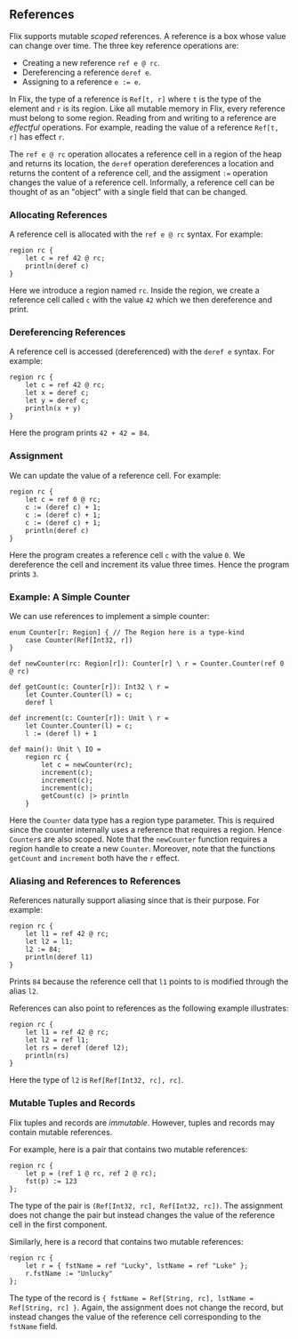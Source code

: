 ## References

Flix supports mutable _scoped_ references. A reference is a box whose value can
change over time. The three key reference operations are:

- Creating a new reference `ref e @ rc`.
- Dereferencing a reference `deref e`.
- Assigning to a reference `e := e`.

In Flix, the type of a reference is `Ref[t, r]` where `t` is the type of the
element and `r` is its region. Like all mutable memory in Flix, every reference
must belong to some region. Reading from and writing to a reference are
_effectful_ operations. For example, reading the value of a reference `Ref[t,
r]` has effect `r`.

The `ref e @ rc` operation allocates a reference cell in a region of the heap
and returns its location, the `deref` operation dereferences a location and
returns the content of a reference cell, and the assigment `:=` operation
changes the value of a reference cell. Informally, a reference cell can be
thought of as an "object" with a single field that can be changed.

### Allocating References

A reference cell is allocated with the `ref e @ rc` syntax. For example:

```flix
region rc {
    let c = ref 42 @ rc;
    println(deref c)
}
```

Here we introduce a region named `rc`. Inside the region, we create a reference
cell called `c` with the value `42` which we then dereference and print. 

### Dereferencing References

A reference cell is accessed (dereferenced) with the `deref e` syntax. For example:

```flix
region rc {
    let c = ref 42 @ rc;
    let x = deref c;
    let y = deref c;
    println(x + y)
}
```

Here the program prints `42 + 42 = 84`.

### Assignment

We can update the value of a reference cell. For example:

```flix
region rc {
    let c = ref 0 @ rc;
    c := (deref c) + 1;
    c := (deref c) + 1;
    c := (deref c) + 1;
    println(deref c)
}
```

Here the program creates a reference cell `c` with the value `0`. We dereference
the cell and increment its value three times. Hence the program prints `3`.

### Example: A Simple Counter

We can use references to implement a simple counter:

```flix
enum Counter[r: Region] { // The Region here is a type-kind
    case Counter(Ref[Int32, r])
}

def newCounter(rc: Region[r]): Counter[r] \ r = Counter.Counter(ref 0 @ rc)

def getCount(c: Counter[r]): Int32 \ r =
    let Counter.Counter(l) = c;
    deref l

def increment(c: Counter[r]): Unit \ r =
    let Counter.Counter(l) = c;
    l := (deref l) + 1

def main(): Unit \ IO =
    region rc {
        let c = newCounter(rc);
        increment(c);
        increment(c);
        increment(c);
        getCount(c) |> println
    }
```

Here the `Counter` data type has a region type parameter. This is required since
the counter internally uses a reference that requires a region. Hence `Counter`s
are also scoped. Note that the `newCounter` function requires a region handle to
create a new `Counter`. Moreover, note that the functions `getCount` and
`increment` both have the `r` effect. 

### Aliasing and References to References

References naturally support aliasing since that is their purpose. For example:

```flix
region rc {
    let l1 = ref 42 @ rc;
    let l2 = l1;
    l2 := 84;
    println(deref l1)
}
```

Prints `84` because the reference cell that `l1` points to is modified through
the alias `l2`.

References can also point to references as the following example illustrates:

```flix
region rc {
    let l1 = ref 42 @ rc;
    let l2 = ref l1;
    let rs = deref (deref l2);
    println(rs)
}
```

Here the type of `l2` is `Ref[Ref[Int32, rc], rc]`. 

### Mutable Tuples and Records

Flix tuples and records are _immutable_. However, tuples and records may contain
mutable references.

For example, here is a pair that contains two mutable references:

```flix
region rc {
    let p = (ref 1 @ rc, ref 2 @ rc);
    fst(p) := 123
};
```

The type of the pair is `(Ref[Int32, rc], Ref[Int32, rc])`. The assignment does
not change the pair but instead changes the value of the reference cell in the
first component.

Similarly, here is a record that contains two mutable references:

```flix
region rc {
    let r = { fstName = ref "Lucky", lstName = ref "Luke" };
    r.fstName := "Unlucky"
};
```

The type of the record is `{ fstName = Ref[String, rc], lstName = Ref[String,
rc] }`. Again, the assignment does not change the record, but instead changes
the value of the reference cell corresponding to the `fstName` field.
